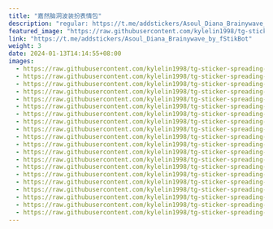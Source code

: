 ```yaml
---
title: "嘉然脑洞波装扮表情包"
description: "regular: https://t.me/addstickers/Asoul_Diana_Brainywave_by_fStikBot"
featured_image: "https://raw.githubusercontent.com/kylelin1998/tg-sticker-spreading-worldwide-images/main/img/95faed72-47f6-4721-b522-b36a64ce210c.jpg"
link: "https://t.me/addstickers/Asoul_Diana_Brainywave_by_fStikBot"
weight: 3
date: 2024-01-13T14:14:55+08:00
images:
  - https://raw.githubusercontent.com/kylelin1998/tg-sticker-spreading-worldwide-images/main/img/95faed72-47f6-4721-b522-b36a64ce210c.jpg
  - https://raw.githubusercontent.com/kylelin1998/tg-sticker-spreading-worldwide-images/main/img/8498cb9b-cfd4-4951-a99a-5aae2c92dc6a.jpg
  - https://raw.githubusercontent.com/kylelin1998/tg-sticker-spreading-worldwide-images/main/img/efea0dcd-1702-433b-9282-03ffcc560e2d.jpg
  - https://raw.githubusercontent.com/kylelin1998/tg-sticker-spreading-worldwide-images/main/img/15d93cd5-0735-4f27-ad8b-1e3c61274c45.jpg
  - https://raw.githubusercontent.com/kylelin1998/tg-sticker-spreading-worldwide-images/main/img/c646c643-730b-4177-b6bb-3364c5ebc364.jpg
  - https://raw.githubusercontent.com/kylelin1998/tg-sticker-spreading-worldwide-images/main/img/44003c8f-ab37-47d8-89f6-292c86ca3eb4.jpg
  - https://raw.githubusercontent.com/kylelin1998/tg-sticker-spreading-worldwide-images/main/img/8ce5ce58-9695-4590-97e6-90909c4a1f84.jpg
  - https://raw.githubusercontent.com/kylelin1998/tg-sticker-spreading-worldwide-images/main/img/26bc4094-2aea-4ba3-aa7a-9b51a1e87716.jpg
  - https://raw.githubusercontent.com/kylelin1998/tg-sticker-spreading-worldwide-images/main/img/088db8cf-9a64-4f5f-b57e-935679c10907.jpg
  - https://raw.githubusercontent.com/kylelin1998/tg-sticker-spreading-worldwide-images/main/img/8bb1979f-4114-4bbe-bfe8-d146c2fa3414.jpg
  - https://raw.githubusercontent.com/kylelin1998/tg-sticker-spreading-worldwide-images/main/img/9737a2b5-2fe5-4a1d-98bd-53159d5a5bef.jpg
  - https://raw.githubusercontent.com/kylelin1998/tg-sticker-spreading-worldwide-images/main/img/2954f60f-5bd3-4d17-9a7a-2167cdc0c062.jpg
  - https://raw.githubusercontent.com/kylelin1998/tg-sticker-spreading-worldwide-images/main/img/97fe0e25-3602-405f-81b1-015cc574d1ad.jpg
  - https://raw.githubusercontent.com/kylelin1998/tg-sticker-spreading-worldwide-images/main/img/701878c1-4988-4587-a8e3-36ed1de5a1ae.jpg
  - https://raw.githubusercontent.com/kylelin1998/tg-sticker-spreading-worldwide-images/main/img/080f82e2-bfae-4989-8e7b-d48b6531dc25.jpg
  - https://raw.githubusercontent.com/kylelin1998/tg-sticker-spreading-worldwide-images/main/img/08fbad72-e86e-408b-a51f-fc172db16e27.jpg
  - https://raw.githubusercontent.com/kylelin1998/tg-sticker-spreading-worldwide-images/main/img/d8daaf56-7707-4ba9-b132-86e4fd5f5a59.jpg
  - https://raw.githubusercontent.com/kylelin1998/tg-sticker-spreading-worldwide-images/main/img/659656b4-a267-4269-9541-7b00ed121f1d.jpg
  - https://raw.githubusercontent.com/kylelin1998/tg-sticker-spreading-worldwide-images/main/img/9c4825ef-c127-4473-80f2-8fc95b19ae2f.jpg
  - https://raw.githubusercontent.com/kylelin1998/tg-sticker-spreading-worldwide-images/main/img/bc20abc6-0c58-4469-b79d-3f84d6d6f3ad.jpg
---
```

